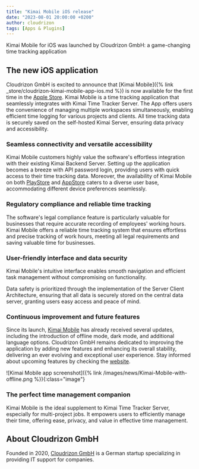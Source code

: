 ```yaml
---
title: "Kimai Mobile iOS release"
date: "2023-08-01 20:00:00 +0200"
author: cloudrizon
tags: [Apps & Plugins]
---
```


Kimai Mobile for iOS was launched by Cloudrizon GmbH: a game-changing time tracking application

## The new iOS application

Cloudrizon GmbH is excited to announce that [Kimai Mobile]({% link _store/cloudrizon-kimai-mobile-app-ios.md %}) is now available for the first time in the [Apple Store](https://apps.apple.com/us/app/kimai-mobile/id1563933145). 
Kimai Mobile is a time tracking application that seamlessly integrates with Kimai Time Tracker Server. 
The App offers users the convenience of managing multiple workspaces simultaneously, enabling efficient time logging for various projects and clients. All time tracking data is securely saved on the self-hosted Kimai Server, ensuring data privacy and accessibility.  

### Seamless connectivity and versatile accessibility  

Kimai Mobile customers highly value the software's effortless integration with their existing Kimai Backend Server. 
Setting up the application becomes a breeze with API password login, providing users with quick access to their time tracking data. 
Moreover, the availability of Kimai Mobile on both [PlayStore](https://play.google.com/store/apps/details?id=de.cloudrizon.kimaimobile&pcampaignid=pcampaignidMKT-Other-global-all-co-prtnr-py-PartBadge-Mar2515-1&pli=1) and [AppStore](https://apps.apple.com/us/app/kimai-mobile/id1563933145) caters to a diverse user base, accommodating different device preferences seamlessly.  

### Regulatory compliance and reliable time tracking  

The software's legal compliance feature is particularly valuable for businesses that require accurate recording of employees' working hours. 
Kimai Mobile offers a reliable time tracking system that ensures effortless and precise tracking of work hours, meeting all legal requirements and saving valuable time for businesses.  

### User-friendly interface and data security  

Kimai Mobile's intuitive interface enables smooth navigation and efficient task management without compromising on functionality.  

Data safety is prioritized through the implementation of the Server Client Architecture, ensuring that all data is securely stored on the central data server, granting users easy access and peace of mind.  

### Continuous improvement and future features  

Since its launch, [Kimai Mobile](https://www.kimaimobile.com/) has already received several updates, including the introduction of offline mode, dark mode, and additional language options. 
Cloudrizon GmbH remains dedicated to improving the application by adding new features and enhancing its overall stability, delivering an ever evolving and exceptional user experience. 
Stay informed about upcoming features by checking the [website](https://www.kimaimobile.com/features/).  

![Kimai Mobile app screenshot]({% link /images/news/Kimai-Mobile-with-offline.png %}){:class="image"}

### The perfect time management companion  

Kimai Mobile is the ideal supplement to Kimai Time Tracker Server, especially for multi-project jobs. 
It empowers users to efficiently manage their time, offering ease, privacy, and value in effective time management.  

## About Cloudrizon GmbH  

Founded in 2020, [Cloudrizon GmbH](https://cloudrizon.de/) is a German startup specializing in providing IT support for companies. 
